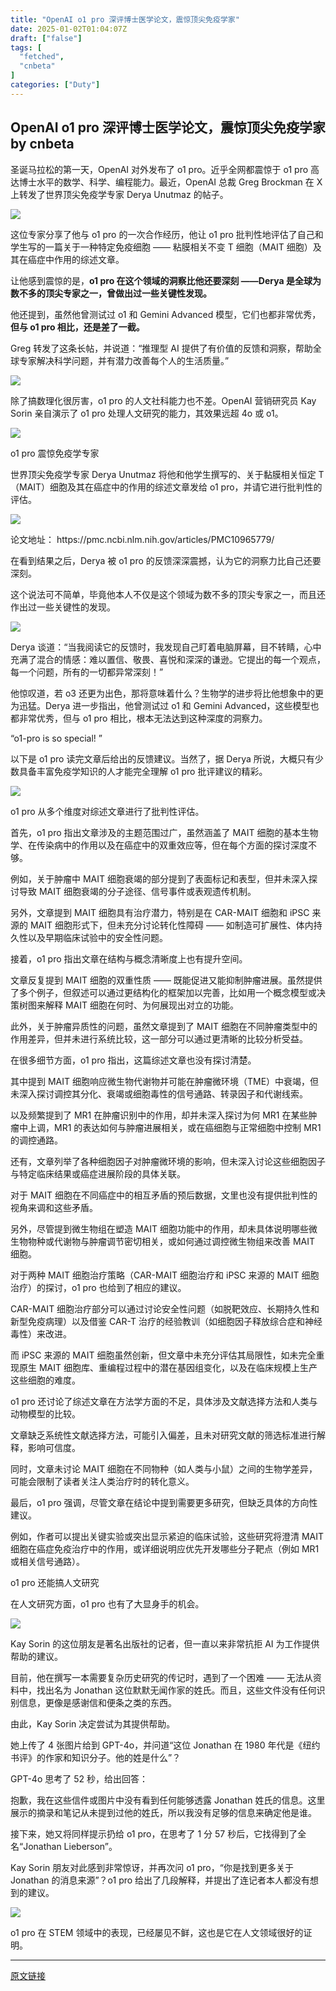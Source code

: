 ```yaml
---
title: "OpenAI o1 pro 深评博士医学论文，震惊顶尖免疫学家"
date: 2025-01-02T01:04:07Z
draft: ["false"]
tags: [
  "fetched",
  "cnbeta"
]
categories: ["Duty"]
---
```

OpenAI o1 pro 深评博士医学论文，震惊顶尖免疫学家 by cnbeta
------
<div style="margin-top:10px" class="content" id="artibody"><p>圣诞马拉松的第一天，OpenAI 对外发布了 o1 pro。近乎全网都震惊于 o1 pro 高达博士水平的数学、科学、编程能力。最近，OpenAI 总裁 Greg Brockman 在 X 上转发了世界顶尖免疫学专家 Derya Unutmaz 的帖子。</p><div class="article-global"></div><p><img src="https://static.cnbetacdn.com/article/2024/1229/05cf4ba01f3755a.webp"><br></p><p>这位专家分享了他与 o1 pro 的一次合作经历，他让 o1 pro 批判性地评估了自己和学生写的一篇关于一种特定免疫细胞 —— 粘膜相关不变 T 细胞（MAIT 细胞）及其在癌症中作用的综述文章。</p><p>让他感到震惊的是，<strong>o1 pro 在这个领域的洞察比他还要深刻 ——Derya 是全球为数不多的顶尖专家之一，曾做出过一些关键性发现。</strong></p><p>他还提到，虽然他曾测试过 o1 和 Gemini Advanced 模型，它们也都非常优秀，<strong>但与 o1 pro 相比，还是差了一截。</strong></p><p>Greg 转发了这条长帖，并说道：“推理型 AI 提供了有价值的反馈和洞察，帮助全球专家解决科学问题，并有潜力改善每个人的生活质量。”</p><p><img src="https://static.cnbetacdn.com/article/2024/1229/cd732e1bbc1024f.webp"><br></p><p>除了搞数理化很厉害，o1 pro 的人文社科能力也不差。OpenAI 营销研究员 Kay Sorin 亲自演示了 o1 pro 处理人文研究的能力，其效果远超 4o 或 o1。</p><p><img src="https://static.cnbetacdn.com/article/2024/1229/520ed02ca02debb.webp"><br></p><p>o1 pro 震惊免疫学专家</p><p>世界顶尖免疫学专家 Derya Unutmaz 将他和他学生撰写的、关于黏膜相关恒定 T（MAIT）细胞及其在癌症中的作用的综述文章发给 o1 pro，并请它进行批判性的评估。</p><p><img src="https://static.cnbetacdn.com/article/2024/1229/f9c41ad84f6aa30.webp"><br></p><p>论文地址： https://pmc.ncbi.nlm.nih.gov/articles/PMC10965779/</p><p>在看到结果之后，Derya 被 o1 pro 的反馈深深震撼，认为它的洞察力比自己还要深刻。</p><p>这个说法可不简单，毕竟他本人不仅是这个领域为数不多的顶尖专家之一，而且还作出过一些关键性的发现。</p><p><img src="https://static.cnbetacdn.com/article/2024/1229/3956ecb5420cafd.webp"><br></p><p>Derya 谈道：“当我阅读它的反馈时，我发现自己盯着电脑屏幕，目不转睛，心中充满了混合的情感：难以置信、敬畏、喜悦和深深的谦逊。它提出的每一个观点，每一个问题，所有的一切都异常深刻！”</p><p>他惊叹道，若 o3 还更为出色，那将意味着什么？生物学的进步将比他想象中的更为迅猛。Derya 进一步指出，他曾测试过 o1 和 Gemini Advanced，这些模型也都非常优秀，但与 o1 pro 相比，根本无法达到这种深度的洞察力。</p><p>“o1-pro is so special! ”</p><p>以下是 o1 pro 读完文章后给出的反馈建议。当然了，据 Derya 所说，大概只有少数具备丰富免疫学知识的人才能完全理解 o1 pro 批评建议的精彩。</p><p><img src="https://static.cnbetacdn.com/article/2024/1229/c130bfac8fc949e.webp"><br></p><p>o1 pro 从多个维度对综述文章进行了批判性评估。</p><p>首先，o1 pro 指出文章涉及的主题范围过广，虽然涵盖了 MAIT 细胞的基本生物学、在传染病中的作用以及在癌症中的双重效应等，但在每个方面的探讨深度不够。</p><p>例如，关于肿瘤中 MAIT 细胞衰竭的部分提到了表面标记和表型，但并未深入探讨导致 MAIT 细胞衰竭的分子途径、信号事件或表观遗传机制。</p><p>另外，文章提到 MAIT 细胞具有治疗潜力，特别是在 CAR-MAIT 细胞和 iPSC 来源的 MAIT 细胞形式下，但未充分讨论转化性障碍 —— 如制造可扩展性、体内持久性以及早期临床试验中的安全性问题。</p><p>接着，o1 pro 指出文章在结构与概念清晰度上也有提升空间。</p><p>文章反复提到 MAIT 细胞的双重性质 —— 既能促进又能抑制肿瘤进展。虽然提供了多个例子，但叙述可以通过更结构化的框架加以完善，比如用一个概念模型或决策树图来解释 MAIT 细胞在何时、为何展现出对立的功能。</p><p>此外，关于肿瘤异质性的问题，虽然文章提到了 MAIT 细胞在不同肿瘤类型中的作用差异，但并未进行系统比较，这一部分可以通过更清晰的比较分析受益。</p><p>在很多细节方面，o1 pro 指出，这篇综述文章也没有探讨清楚。</p><p>其中提到 MAIT 细胞响应微生物代谢物并可能在肿瘤微环境（TME）中衰竭，但未深入探讨调控其分化、衰竭或细胞毒性的信号通路、转录因子和代谢线索。</p><p>以及频繁提到了 MR1 在肿瘤识别中的作用，却并未深入探讨为何 MR1 在某些肿瘤中上调，MR1 的表达如何与肿瘤进展相关，或在癌细胞与正常细胞中控制 MR1 的调控通路。</p><p>还有，文章列举了各种细胞因子对肿瘤微环境的影响，但未深入讨论这些细胞因子与特定临床结果或癌症进展阶段的具体关联。</p><p>对于 MAIT 细胞在不同癌症中的相互矛盾的预后数据，文里也没有提供批判性的视角来调和这些矛盾。</p><p>另外，尽管提到微生物组在塑造 MAIT 细胞功能中的作用，却未具体说明哪些微生物物种或代谢物与肿瘤调节密切相关，或如何通过调控微生物组来改善 MAIT 细胞。</p><p>对于两种 MAIT 细胞治疗策略（CAR-MAIT 细胞治疗和 iPSC 来源的 MAIT 细胞治疗）的探讨，o1 pro 也给到了相应的建议。</p><p>CAR-MAIT 细胞治疗部分可以通过讨论安全性问题（如脱靶效应、长期持久性和新型免疫病理）以及借鉴 CAR-T 治疗的经验教训（如细胞因子释放综合症和神经毒性）来改进。</p><p>而 iPSC 来源的 MAIT 细胞虽然创新，但文章中未充分评估其局限性，如未完全重现原生 MAIT 细胞库、重编程过程中的潜在基因组变化，以及在临床规模上生产这些细胞的难度。</p><p>o1 pro 还讨论了综述文章在方法学方面的不足，具体涉及文献选择方法和人类与动物模型的比较。</p><p>文章缺乏系统性文献选择方法，可能引入偏差，且未对研究文献的筛选标准进行解释，影响可信度。</p><p>同时，文章未讨论 MAIT 细胞在不同物种（如人类与小鼠）之间的生物学差异，可能会限制了读者关注人类治疗时的转化意义。</p><p>最后，o1 pro 强调，尽管文章在结论中提到需要更多研究，但缺乏具体的方向性建议。</p><p>例如，作者可以提出关键实验或突出显示紧迫的临床试验，这些研究将澄清 MAIT 细胞在癌症免疫治疗中的作用，或详细说明应优先开发哪些分子靶点（例如 MR1 或相关信号通路）。</p><p>o1 pro 还能搞人文研究</p><p>在人文研究方面，o1 pro 也有了大显身手的机会。</p><p><img src="https://static.cnbetacdn.com/article/2024/1229/2e5cc365eb00d9f.webp"><br></p><p>Kay Sorin 的这位朋友是著名出版社的记者，但一直以来非常抗拒 AI 为工作提供帮助的建议。</p><p>目前，他在撰写一本需要复杂历史研究的传记时，遇到了一个困难 —— 无法从资料中，找出名为 Jonathan 这位默默无闻作家的姓氏。而且，这些文件没有任何识别信息，更像是感谢信和便条之类的东西。</p><p>由此，Kay Sorin 决定尝试为其提供帮助。</p><p>她上传了 4 张图片给到 GPT-4o，并问道“这位 Jonathan 在 1980 年代是《纽约书评》的作家和知识分子。他的姓是什么”？</p><p>GPT-4o 思考了 52 秒，给出回答：</p><p>抱歉，我在这些信件或图片中没有看到任何能够透露 Jonathan 姓氏的信息。这里展示的摘录和笔记从未提到过他的姓氏，所以我没有足够的信息来确定他是谁。</p><p>接下来，她又将同样提示扔给 o1 pro，在思考了 1 分 57 秒后，它找得到了全名“Jonathan Lieberson”。</p><p>Kay Sorin 朋友对此感到非常惊讶，并再次问 o1 pro，“你是找到更多关于 Jonathan 的消息来源”？o1 pro 给出了几段解释，并提出了连记者本人都没有想到的建议。</p><p><img src="https://static.cnbetacdn.com/article/2024/1229/f7e2b1fd030a407.webp"><br></p><p>o1 pro 在 STEM 领域中的表现，已经屡见不鲜，这也是它在人文领域很好的证明。</p></div>  
<hr>
<a href="https://m.cnbeta.com.tw/wap/view/1466862.htm",target="_blank" rel="noopener noreferrer">原文链接</a>
